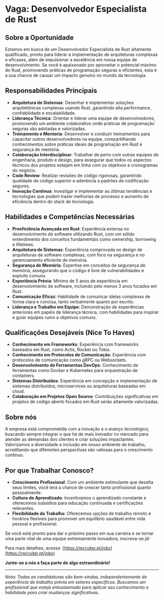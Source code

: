 # Vaga: Desenvolvedor Especialista de Rust

## Sobre a Oportunidade

Estamos em busca de um Desenvolvedor Especialista de Rust altamente qualificado, pronto para liderar a implementação de arquiteturas complexas e eficazes, além de impulsionar a excelência em nossa equipe de desenvolvimento. Se você é apaixonado por aproveitar o potencial máximo do Rust, promovendo práticas de programação seguras e eficientes, esta é a sua chance de causar um impacto genuíno no mundo da tecnologia.

## Responsabilidades Principais

- **Arquitetura de Sistemas**: Desenhar e implementar soluções arquitetônicas complexas usando Rust, garantindo alta performance, confiabilidade e escalabilidade. 
- **Liderança Técnica**: Orientar e liderar uma equipe de desenvolvedores, promovendo um ambiente colaborativo onde práticas de programação seguras são adotadas e valorizadas.
- **Treinamento e Mentoria**: Desenvolver e conduzir treinamentos para capacitar outros desenvolvedores na equipe, compartilhando conhecimentos sobre práticas ideais de programação em Rust e segurança de memória.
- **Colaboração Interdisciplinar**: Trabalhar de perto com outras equipes de engenharia, produto e design, para assegurar que todos os aspectos técnicos dos projetos estejam em linha com os objetivos e cronogramas do negócio.
- **Code Review**: Realizar revisões de código rigorosas, garantindo qualidade de código superior e aderência a padrões de codificação seguros.
- **Inovação Contínua**: Investigar e implementar as últimas tendências e tecnologias que podem trazer melhorias de processo e aumento de eficiência dentro do stack de tecnologia.

## Habilidades e Competências Necessárias

- **Proeficiência Avançada em Rust**: Experiência extensa no desenvolvimento de software utilizando Rust, com um sólido entendimento dos conceitos fundamentais como ownership, borrowing e lifetimes.
- **Arquitetura de Sistemas**: Experiência comprovada no design de arquiteturas de software complexas, com foco na segurança e no gerenciamento eficiente de memória.
- **Segurança de Memória**: Expertise em conceitos de segurança de memória, assegurando que o código é livre de vulnerabilidades e exploits comuns.
- **Experiência Prévia**: Mínimo de 5 anos de experiência em desenvolvimento de software, incluindo pelo menos 3 anos focados em Rust.
- **Comunicação Eficaz**: Habilidade de comunicar ideias complexas de forma clara e concisa, tanto verbalmente quanto por escrito.
- **Liderança e Trabalho em Equipe**: Demonstração de experiências anteriores em papéis de liderança técnica, com habilidades para inspirar e guiar equipes rumo a objetivos comuns.

## Qualificações Desejáveis (Nice To Haves)

- **Conhecimento em Frameworks**: Experiência com frameworks baseados em Rust, como Actix, Rocket ou Tokio.
- **Conhecimento em Protocolos de Comunicação**: Experiência com protocolos de comunicação como gRPC ou Websockets.
- **Desenvolvimento de Ferramentas DevOps**: Conhecimento de ferramentas como Docker e Kubernetes para orquestração de containers.
- **Sistemas Distribuídos**: Experiência em concepção e implementação de sistemas distribuídos, microservices ou arquiteturas baseadas em cloud.
- **Colaboração em Projetos Open Source**: Contribuições significativas em projetos de código aberto focados em Rust serão altamente valorizadas.

## Sobre nós

A empresa está comprometida com a inovação e o avanço tecnológico, buscando sempre integrar o que há de mais inovador no mercado para atender as demandas dos clientes e criar soluções impactantes. Valorizamos a diversidade e inclusão em nosso ambiente de trabalho, acreditando que diferentes perspectivas são valiosas para o crescimento contínuo.

## Por que Trabalhar Conosco?

- **Crescimento Profissional**: Com um ambiente estimulante que desafia seus limites, você terá a chance de crescer tanto profissional quanto pessoalmente.
- **Cultura de Aprendizado**: Incentivamos o aprendizado constante e oferecemos subsídios para educação continuada e certificações relevantes.
- **Flexibilidade de Trabalho**: Oferecemos opções de trabalho remoto e horários flexíveis para promover um equilíbrio saudável entre vida pessoal e profissional.

Se você está pronto para dar o próximo passo em sua carreira e se tornar uma parte vital de uma equipe extremamente inovadora, inscreva-se já! 

Para mais detalhes, acesse: [https://recruiter.pt/jobs](https://recruiter.pt/jobs)

**Junte-se a nós e faça parte de algo extraordinário!**

---

*Nota: Todas as candidaturas são bem-vindas, independentemente de experiência de trabalho prévia em setores específicos. Buscamos um profissional que esteja entusiasmado para aplicar seu conhecimento e habilidade para criar mudanças significativas.*